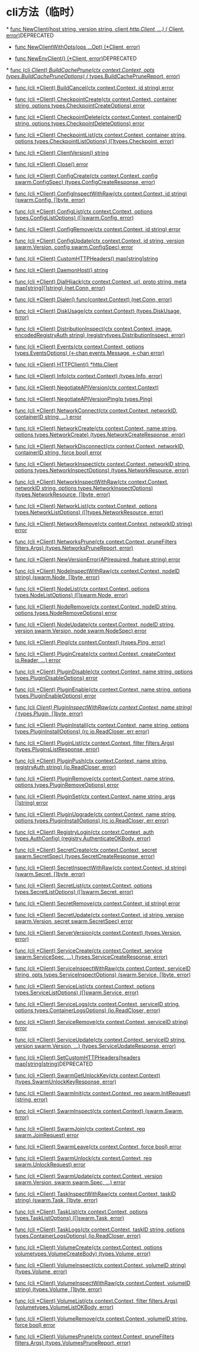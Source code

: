 # cli方法（临时）

\*   [func NewClient(host string, version string, client *http.Client, ...) (* Client, error)](https://pkg.go.dev/github.com/docker/docker/client#NewClient "func NewClient(host string, version string, client *http.Client, ...) (*Client, error)")DEPRECATED

*   [func NewClientWithOpts(ops ...Opt) (\*Client, error)](https://pkg.go.dev/github.com/docker/docker/client#NewClientWithOpts "func NewClientWithOpts(ops ...Opt) (*Client, error)")

*   [func NewEnvClient() (\*Client, error)](https://pkg.go.dev/github.com/docker/docker/client#NewEnvClient "func NewEnvClient() (*Client, error)")DEPRECATED

\*  [func (cli *Client) BuildCachePrune(ctx context.Context, opts types.BuildCachePruneOptions) (* types.BuildCachePruneReport, error)](https://pkg.go.dev/github.com/docker/docker/client#Client.BuildCachePrune "func (cli *Client) BuildCachePrune(ctx context.Context, opts types.BuildCachePruneOptions) (*types.BuildCachePruneReport, error)")

*   [func (cli \*Client) BuildCancel(ctx context.Context, id string) error](https://pkg.go.dev/github.com/docker/docker/client#Client.BuildCancel "func (cli *Client) BuildCancel(ctx context.Context, id string) error")

*   [func (cli \*Client) CheckpointCreate(ctx context.Context, container string, options types.CheckpointCreateOptions) error](https://pkg.go.dev/github.com/docker/docker/client#Client.CheckpointCreate "func (cli *Client) CheckpointCreate(ctx context.Context, container string, options types.CheckpointCreateOptions) error")

*   [func (cli \*Client) CheckpointDelete(ctx context.Context, containerID string, options types.CheckpointDeleteOptions) error](https://pkg.go.dev/github.com/docker/docker/client#Client.CheckpointDelete "func (cli *Client) CheckpointDelete(ctx context.Context, containerID string, options types.CheckpointDeleteOptions) error")

*   [func (cli \*Client) CheckpointList(ctx context.Context, container string, options types.CheckpointListOptions) (\[\]types.Checkpoint, error)](https://pkg.go.dev/github.com/docker/docker/client#Client.CheckpointList "func (cli *Client) CheckpointList(ctx context.Context, container string, options types.CheckpointListOptions) (\[]types.Checkpoint, error)")

*   [func (cli \*Client) ClientVersion() string](https://pkg.go.dev/github.com/docker/docker/client#Client.ClientVersion "func (cli *Client) ClientVersion() string")

*   [func (cli \*Client) Close() error](https://pkg.go.dev/github.com/docker/docker/client#Client.Close "func (cli *Client) Close() error")

*   [func (cli \*Client) ConfigCreate(ctx context.Context, config swarm.ConfigSpec) (types.ConfigCreateResponse, error)](https://pkg.go.dev/github.com/docker/docker/client#Client.ConfigCreate "func (cli *Client) ConfigCreate(ctx context.Context, config swarm.ConfigSpec) (types.ConfigCreateResponse, error)")

*   [func (cli \*Client) ConfigInspectWithRaw(ctx context.Context, id string) (swarm.Config, \[\]byte, error)](https://pkg.go.dev/github.com/docker/docker/client#Client.ConfigInspectWithRaw "func (cli *Client) ConfigInspectWithRaw(ctx context.Context, id string) (swarm.Config, \[]byte, error)")

*   [func (cli \*Client) ConfigList(ctx context.Context, options types.ConfigListOptions) (\[\]swarm.Config, error)](https://pkg.go.dev/github.com/docker/docker/client#Client.ConfigList "func (cli *Client) ConfigList(ctx context.Context, options types.ConfigListOptions) (\[]swarm.Config, error)")

*   [func (cli \*Client) ConfigRemove(ctx context.Context, id string) error](https://pkg.go.dev/github.com/docker/docker/client#Client.ConfigRemove "func (cli *Client) ConfigRemove(ctx context.Context, id string) error")

*   [func (cli \*Client) ConfigUpdate(ctx context.Context, id string, version swarm.Version, config swarm.ConfigSpec) error](https://pkg.go.dev/github.com/docker/docker/client#Client.ConfigUpdate "func (cli *Client) ConfigUpdate(ctx context.Context, id string, version swarm.Version, config swarm.ConfigSpec) error")

*   [func (cli \*Client) CustomHTTPHeaders() map\[string\]string](https://pkg.go.dev/github.com/docker/docker/client#Client.CustomHTTPHeaders "func (cli *Client) CustomHTTPHeaders() map\[string]string")

*   [func (cli \*Client) DaemonHost() string](https://pkg.go.dev/github.com/docker/docker/client#Client.DaemonHost "func (cli *Client) DaemonHost() string")

*   [func (cli \*Client) DialHijack(ctx context.Context, url, proto string, meta map\[string\]\[\]string) (net.Conn, error)](https://pkg.go.dev/github.com/docker/docker/client#Client.DialHijack "func (cli *Client) DialHijack(ctx context.Context, url, proto string, meta map\[string]\[]string) (net.Conn, error)")

*   [func (cli \*Client) Dialer() func(context.Context) (net.Conn, error)](https://pkg.go.dev/github.com/docker/docker/client#Client.Dialer "func (cli *Client) Dialer() func(context.Context) (net.Conn, error)")

*   [func (cli \*Client) DiskUsage(ctx context.Context) (types.DiskUsage, error)](https://pkg.go.dev/github.com/docker/docker/client#Client.DiskUsage "func (cli *Client) DiskUsage(ctx context.Context) (types.DiskUsage, error)")

*   [func (cli \*Client) DistributionInspect(ctx context.Context, image, encodedRegistryAuth string) (registrytypes.DistributionInspect, error)](https://pkg.go.dev/github.com/docker/docker/client#Client.DistributionInspect "func (cli *Client) DistributionInspect(ctx context.Context, image, encodedRegistryAuth string) (registrytypes.DistributionInspect, error)")

*   [func (cli \*Client) Events(ctx context.Context, options types.EventsOptions) (<-chan events.Message, <-chan error)](https://pkg.go.dev/github.com/docker/docker/client#Client.Events "func (cli *Client) Events(ctx context.Context, options types.EventsOptions) (<-chan events.Message, <-chan error)")

*   [func (cli \*Client) HTTPClient() \*http.Client](https://pkg.go.dev/github.com/docker/docker/client#Client.HTTPClient "func (cli *Client) HTTPClient() *http.Client")

*   [func (cli \*Client) Info(ctx context.Context) (types.Info, error)](https://pkg.go.dev/github.com/docker/docker/client#Client.Info "func (cli *Client) Info(ctx context.Context) (types.Info, error)")

*   [func (cli \*Client) NegotiateAPIVersion(ctx context.Context)](https://pkg.go.dev/github.com/docker/docker/client#Client.NegotiateAPIVersion "func (cli *Client) NegotiateAPIVersion(ctx context.Context)")

*   [func (cli \*Client) NegotiateAPIVersionPing(p types.Ping)](https://pkg.go.dev/github.com/docker/docker/client#Client.NegotiateAPIVersionPing "func (cli *Client) NegotiateAPIVersionPing(p types.Ping)")

*   [func (cli \*Client) NetworkConnect(ctx context.Context, networkID, containerID string, ...) error](https://pkg.go.dev/github.com/docker/docker/client#Client.NetworkConnect "func (cli *Client) NetworkConnect(ctx context.Context, networkID, containerID string, ...) error")

*   [func (cli \*Client) NetworkCreate(ctx context.Context, name string, options types.NetworkCreate) (types.NetworkCreateResponse, error)](https://pkg.go.dev/github.com/docker/docker/client#Client.NetworkCreate "func (cli *Client) NetworkCreate(ctx context.Context, name string, options types.NetworkCreate) (types.NetworkCreateResponse, error)")

*   [func (cli \*Client) NetworkDisconnect(ctx context.Context, networkID, containerID string, force bool) error](https://pkg.go.dev/github.com/docker/docker/client#Client.NetworkDisconnect "func (cli *Client) NetworkDisconnect(ctx context.Context, networkID, containerID string, force bool) error")

*   [func (cli \*Client) NetworkInspect(ctx context.Context, networkID string, options types.NetworkInspectOptions) (types.NetworkResource, error)](https://pkg.go.dev/github.com/docker/docker/client#Client.NetworkInspect "func (cli *Client) NetworkInspect(ctx context.Context, networkID string, options types.NetworkInspectOptions) (types.NetworkResource, error)")

*   [func (cli \*Client) NetworkInspectWithRaw(ctx context.Context, networkID string, options types.NetworkInspectOptions) (types.NetworkResource, \[\]byte, error)](https://pkg.go.dev/github.com/docker/docker/client#Client.NetworkInspectWithRaw "func (cli *Client) NetworkInspectWithRaw(ctx context.Context, networkID string, options types.NetworkInspectOptions) (types.NetworkResource, \[]byte, error)")

*   [func (cli \*Client) NetworkList(ctx context.Context, options types.NetworkListOptions) (\[\]types.NetworkResource, error)](https://pkg.go.dev/github.com/docker/docker/client#Client.NetworkList "func (cli *Client) NetworkList(ctx context.Context, options types.NetworkListOptions) (\[]types.NetworkResource, error)")

*   [func (cli \*Client) NetworkRemove(ctx context.Context, networkID string) error](https://pkg.go.dev/github.com/docker/docker/client#Client.NetworkRemove "func (cli *Client) NetworkRemove(ctx context.Context, networkID string) error")

*   [func (cli \*Client) NetworksPrune(ctx context.Context, pruneFilters filters.Args) (types.NetworksPruneReport, error)](https://pkg.go.dev/github.com/docker/docker/client#Client.NetworksPrune "func (cli *Client) NetworksPrune(ctx context.Context, pruneFilters filters.Args) (types.NetworksPruneReport, error)")

*   [func (cli \*Client) NewVersionError(APIrequired, feature string) error](https://pkg.go.dev/github.com/docker/docker/client#Client.NewVersionError "func (cli *Client) NewVersionError(APIrequired, feature string) error")

*   [func (cli \*Client) NodeInspectWithRaw(ctx context.Context, nodeID string) (swarm.Node, \[\]byte, error)](https://pkg.go.dev/github.com/docker/docker/client#Client.NodeInspectWithRaw "func (cli *Client) NodeInspectWithRaw(ctx context.Context, nodeID string) (swarm.Node, \[]byte, error)")

*   [func (cli \*Client) NodeList(ctx context.Context, options types.NodeListOptions) (\[\]swarm.Node, error)](https://pkg.go.dev/github.com/docker/docker/client#Client.NodeList "func (cli *Client) NodeList(ctx context.Context, options types.NodeListOptions) (\[]swarm.Node, error)")

*   [func (cli \*Client) NodeRemove(ctx context.Context, nodeID string, options types.NodeRemoveOptions) error](https://pkg.go.dev/github.com/docker/docker/client#Client.NodeRemove "func (cli *Client) NodeRemove(ctx context.Context, nodeID string, options types.NodeRemoveOptions) error")

*   [func (cli \*Client) NodeUpdate(ctx context.Context, nodeID string, version swarm.Version, node swarm.NodeSpec) error](https://pkg.go.dev/github.com/docker/docker/client#Client.NodeUpdate "func (cli *Client) NodeUpdate(ctx context.Context, nodeID string, version swarm.Version, node swarm.NodeSpec) error")

*   [func (cli \*Client) Ping(ctx context.Context) (types.Ping, error)](https://pkg.go.dev/github.com/docker/docker/client#Client.Ping "func (cli *Client) Ping(ctx context.Context) (types.Ping, error)")

*   [func (cli \*Client) PluginCreate(ctx context.Context, createContext io.Reader, ...) error](https://pkg.go.dev/github.com/docker/docker/client#Client.PluginCreate "func (cli *Client) PluginCreate(ctx context.Context, createContext io.Reader, ...) error")

*   [func (cli \*Client) PluginDisable(ctx context.Context, name string, options types.PluginDisableOptions) error](https://pkg.go.dev/github.com/docker/docker/client#Client.PluginDisable "func (cli *Client) PluginDisable(ctx context.Context, name string, options types.PluginDisableOptions) error")

*   [func (cli \*Client) PluginEnable(ctx context.Context, name string, options types.PluginEnableOptions) error](https://pkg.go.dev/github.com/docker/docker/client#Client.PluginEnable "func (cli *Client) PluginEnable(ctx context.Context, name string, options types.PluginEnableOptions) error")

*   [func (cli *Client) PluginInspectWithRaw(ctx context.Context, name string) (* types.Plugin, \[\]byte, error)](https://pkg.go.dev/github.com/docker/docker/client#Client.PluginInspectWithRaw "func (cli *Client) PluginInspectWithRaw(ctx context.Context, name string) (*types.Plugin, \[]byte, error)")

*   [func (cli \*Client) PluginInstall(ctx context.Context, name string, options types.PluginInstallOptions) (rc io.ReadCloser, err error)](https://pkg.go.dev/github.com/docker/docker/client#Client.PluginInstall "func (cli *Client) PluginInstall(ctx context.Context, name string, options types.PluginInstallOptions) (rc io.ReadCloser, err error)")

*   [func (cli \*Client) PluginList(ctx context.Context, filter filters.Args) (types.PluginsListResponse, error)](https://pkg.go.dev/github.com/docker/docker/client#Client.PluginList "func (cli *Client) PluginList(ctx context.Context, filter filters.Args) (types.PluginsListResponse, error)")

*   [func (cli \*Client) PluginPush(ctx context.Context, name string, registryAuth string) (io.ReadCloser, error)](https://pkg.go.dev/github.com/docker/docker/client#Client.PluginPush "func (cli *Client) PluginPush(ctx context.Context, name string, registryAuth string) (io.ReadCloser, error)")

*   [func (cli \*Client) PluginRemove(ctx context.Context, name string, options types.PluginRemoveOptions) error](https://pkg.go.dev/github.com/docker/docker/client#Client.PluginRemove "func (cli *Client) PluginRemove(ctx context.Context, name string, options types.PluginRemoveOptions) error")

*   [func (cli \*Client) PluginSet(ctx context.Context, name string, args \[\]string) error](https://pkg.go.dev/github.com/docker/docker/client#Client.PluginSet "func (cli *Client) PluginSet(ctx context.Context, name string, args \[]string) error")

*   [func (cli \*Client) PluginUpgrade(ctx context.Context, name string, options types.PluginInstallOptions) (rc io.ReadCloser, err error)](https://pkg.go.dev/github.com/docker/docker/client#Client.PluginUpgrade "func (cli *Client) PluginUpgrade(ctx context.Context, name string, options types.PluginInstallOptions) (rc io.ReadCloser, err error)")

*   [func (cli \*Client) RegistryLogin(ctx context.Context, auth types.AuthConfig) (registry.AuthenticateOKBody, error)](https://pkg.go.dev/github.com/docker/docker/client#Client.RegistryLogin "func (cli *Client) RegistryLogin(ctx context.Context, auth types.AuthConfig) (registry.AuthenticateOKBody, error)")

*   [func (cli \*Client) SecretCreate(ctx context.Context, secret swarm.SecretSpec) (types.SecretCreateResponse, error)](https://pkg.go.dev/github.com/docker/docker/client#Client.SecretCreate "func (cli *Client) SecretCreate(ctx context.Context, secret swarm.SecretSpec) (types.SecretCreateResponse, error)")

*   [func (cli \*Client) SecretInspectWithRaw(ctx context.Context, id string) (swarm.Secret, \[\]byte, error)](https://pkg.go.dev/github.com/docker/docker/client#Client.SecretInspectWithRaw "func (cli *Client) SecretInspectWithRaw(ctx context.Context, id string) (swarm.Secret, \[]byte, error)")

*   [func (cli \*Client) SecretList(ctx context.Context, options types.SecretListOptions) (\[\]swarm.Secret, error)](https://pkg.go.dev/github.com/docker/docker/client#Client.SecretList "func (cli *Client) SecretList(ctx context.Context, options types.SecretListOptions) (\[]swarm.Secret, error)")

*   [func (cli \*Client) SecretRemove(ctx context.Context, id string) error](https://pkg.go.dev/github.com/docker/docker/client#Client.SecretRemove "func (cli *Client) SecretRemove(ctx context.Context, id string) error")

*   [func (cli \*Client) SecretUpdate(ctx context.Context, id string, version swarm.Version, secret swarm.SecretSpec) error](https://pkg.go.dev/github.com/docker/docker/client#Client.SecretUpdate "func (cli *Client) SecretUpdate(ctx context.Context, id string, version swarm.Version, secret swarm.SecretSpec) error")

*   [func (cli \*Client) ServerVersion(ctx context.Context) (types.Version, error)](https://pkg.go.dev/github.com/docker/docker/client#Client.ServerVersion "func (cli *Client) ServerVersion(ctx context.Context) (types.Version, error)")

*   [func (cli \*Client) ServiceCreate(ctx context.Context, service swarm.ServiceSpec, ...) (types.ServiceCreateResponse, error)](https://pkg.go.dev/github.com/docker/docker/client#Client.ServiceCreate "func (cli *Client) ServiceCreate(ctx context.Context, service swarm.ServiceSpec, ...) (types.ServiceCreateResponse, error)")

*   [func (cli \*Client) ServiceInspectWithRaw(ctx context.Context, serviceID string, opts types.ServiceInspectOptions) (swarm.Service, \[\]byte, error)](https://pkg.go.dev/github.com/docker/docker/client#Client.ServiceInspectWithRaw "func (cli *Client) ServiceInspectWithRaw(ctx context.Context, serviceID string, opts types.ServiceInspectOptions) (swarm.Service, \[]byte, error)")

*   [func (cli \*Client) ServiceList(ctx context.Context, options types.ServiceListOptions) (\[\]swarm.Service, error)](https://pkg.go.dev/github.com/docker/docker/client#Client.ServiceList "func (cli *Client) ServiceList(ctx context.Context, options types.ServiceListOptions) (\[]swarm.Service, error)")

*   [func (cli \*Client) ServiceLogs(ctx context.Context, serviceID string, options types.ContainerLogsOptions) (io.ReadCloser, error)](https://pkg.go.dev/github.com/docker/docker/client#Client.ServiceLogs "func (cli *Client) ServiceLogs(ctx context.Context, serviceID string, options types.ContainerLogsOptions) (io.ReadCloser, error)")

*   [func (cli \*Client) ServiceRemove(ctx context.Context, serviceID string) error](https://pkg.go.dev/github.com/docker/docker/client#Client.ServiceRemove "func (cli *Client) ServiceRemove(ctx context.Context, serviceID string) error")

*   [func (cli \*Client) ServiceUpdate(ctx context.Context, serviceID string, version swarm.Version, ...) (types.ServiceUpdateResponse, error)](https://pkg.go.dev/github.com/docker/docker/client#Client.ServiceUpdate "func (cli *Client) ServiceUpdate(ctx context.Context, serviceID string, version swarm.Version, ...) (types.ServiceUpdateResponse, error)")

*   [func (cli \*Client) SetCustomHTTPHeaders(headers map\[string\]string)](https://pkg.go.dev/github.com/docker/docker/client#Client.SetCustomHTTPHeaders "func (cli *Client) SetCustomHTTPHeaders(headers map\[string]string)")DEPRECATED

*   [func (cli \*Client) SwarmGetUnlockKey(ctx context.Context) (types.SwarmUnlockKeyResponse, error)](https://pkg.go.dev/github.com/docker/docker/client#Client.SwarmGetUnlockKey "func (cli *Client) SwarmGetUnlockKey(ctx context.Context) (types.SwarmUnlockKeyResponse, error)")

*   [func (cli \*Client) SwarmInit(ctx context.Context, req swarm.InitRequest) (string, error)](https://pkg.go.dev/github.com/docker/docker/client#Client.SwarmInit "func (cli *Client) SwarmInit(ctx context.Context, req swarm.InitRequest) (string, error)")

*   [func (cli \*Client) SwarmInspect(ctx context.Context) (swarm.Swarm, error)](https://pkg.go.dev/github.com/docker/docker/client#Client.SwarmInspect "func (cli *Client) SwarmInspect(ctx context.Context) (swarm.Swarm, error)")

*   [func (cli \*Client) SwarmJoin(ctx context.Context, req swarm.JoinRequest) error](https://pkg.go.dev/github.com/docker/docker/client#Client.SwarmJoin "func (cli *Client) SwarmJoin(ctx context.Context, req swarm.JoinRequest) error")

*   [func (cli \*Client) SwarmLeave(ctx context.Context, force bool) error](https://pkg.go.dev/github.com/docker/docker/client#Client.SwarmLeave "func (cli *Client) SwarmLeave(ctx context.Context, force bool) error")

*   [func (cli \*Client) SwarmUnlock(ctx context.Context, req swarm.UnlockRequest) error](https://pkg.go.dev/github.com/docker/docker/client#Client.SwarmUnlock "func (cli *Client) SwarmUnlock(ctx context.Context, req swarm.UnlockRequest) error")

*   [func (cli \*Client) SwarmUpdate(ctx context.Context, version swarm.Version, swarm swarm.Spec, ...) error](https://pkg.go.dev/github.com/docker/docker/client#Client.SwarmUpdate "func (cli *Client) SwarmUpdate(ctx context.Context, version swarm.Version, swarm swarm.Spec, ...) error")

*   [func (cli \*Client) TaskInspectWithRaw(ctx context.Context, taskID string) (swarm.Task, \[\]byte, error)](https://pkg.go.dev/github.com/docker/docker/client#Client.TaskInspectWithRaw "func (cli *Client) TaskInspectWithRaw(ctx context.Context, taskID string) (swarm.Task, \[]byte, error)")

*   [func (cli \*Client) TaskList(ctx context.Context, options types.TaskListOptions) (\[\]swarm.Task, error)](https://pkg.go.dev/github.com/docker/docker/client#Client.TaskList "func (cli *Client) TaskList(ctx context.Context, options types.TaskListOptions) (\[]swarm.Task, error)")

*   [func (cli \*Client) TaskLogs(ctx context.Context, taskID string, options types.ContainerLogsOptions) (io.ReadCloser, error)](https://pkg.go.dev/github.com/docker/docker/client#Client.TaskLogs "func (cli *Client) TaskLogs(ctx context.Context, taskID string, options types.ContainerLogsOptions) (io.ReadCloser, error)")

*   [func (cli \*Client) VolumeCreate(ctx context.Context, options volumetypes.VolumeCreateBody) (types.Volume, error)](https://pkg.go.dev/github.com/docker/docker/client#Client.VolumeCreate "func (cli *Client) VolumeCreate(ctx context.Context, options volumetypes.VolumeCreateBody) (types.Volume, error)")

*   [func (cli \*Client) VolumeInspect(ctx context.Context, volumeID string) (types.Volume, error)](https://pkg.go.dev/github.com/docker/docker/client#Client.VolumeInspect "func (cli *Client) VolumeInspect(ctx context.Context, volumeID string) (types.Volume, error)")

*   [func (cli \*Client) VolumeInspectWithRaw(ctx context.Context, volumeID string) (types.Volume, \[\]byte, error)](https://pkg.go.dev/github.com/docker/docker/client#Client.VolumeInspectWithRaw "func (cli *Client) VolumeInspectWithRaw(ctx context.Context, volumeID string) (types.Volume, \[]byte, error)")

*   [func (cli \*Client) VolumeList(ctx context.Context, filter filters.Args) (volumetypes.VolumeListOKBody, error)](https://pkg.go.dev/github.com/docker/docker/client#Client.VolumeList "func (cli *Client) VolumeList(ctx context.Context, filter filters.Args) (volumetypes.VolumeListOKBody, error)")

*   [func (cli \*Client) VolumeRemove(ctx context.Context, volumeID string, force bool) error](https://pkg.go.dev/github.com/docker/docker/client#Client.VolumeRemove "func (cli *Client) VolumeRemove(ctx context.Context, volumeID string, force bool) error")

*   [func (cli \*Client) VolumesPrune(ctx context.Context, pruneFilters filters.Args) (types.VolumesPruneReport, error)](https://pkg.go.dev/github.com/docker/docker/client#Client.VolumesPrune "func (cli *Client) VolumesPrune(ctx context.Context, pruneFilters filters.Args) (types.VolumesPruneReport, error)")
